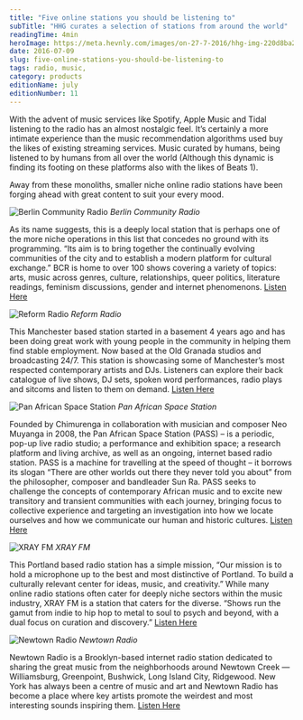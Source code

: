 ```yaml
---
title: "Five online stations you should be listening to"
subTitle: "HHG curates a selection of stations from around the world"
readingTime: 4min
heroImage: https://meta.hevnly.com/images/on-27-7-2016/hhg-img-220d8ba2-e40c-4092-9ff4-032f89564a09.png
date: 2016-07-09
slug: five-online-stations-you-should-be-listening-to
tags: radio, music,
category: products
editionName: july
editionNumber: 11
---
```


With the advent of music services like Spotify, Apple Music and Tidal listening to the radio has an almost nostalgic feel. It’s certainly a more intimate experience than the music recommendation algorithms used buy the likes of existing streaming services. Music curated by humans, being listened to by humans from all over the world (Although this dynamic is finding its footing on these platforms also with the likes of Beats 1).

Away from these monoliths, smaller niche online radio stations have been forging ahead with great content to suit your every mood.

![Berlin Community Radio](https://meta.hevnly.com/images/on-27-7-2016/hhg-img-7f8c4627-bf9f-4372-be9c-4a016f2b71fd.png)
*Berlin Community Radio*

As its name suggests, this is a deeply local station that is perhaps one of the more niche operations in this list that concedes no ground with its programming. “Its aim is to bring together the continually evolving communities of the city and to establish a modern platform for cultural exchange.” BCR is home to over 100 shows covering a variety of topics: arts, music across genres, culture, relationships, queer politics, literature readings, feminism discussions, gender and internet phenomenons. [Listen Here](http://www.berlincommunityradio.com/)

![Reform Radio](https://meta.hevnly.com/images/on-27-7-2016/hhg-img-847032e3-7d6b-48b0-9f79-106433d28d24.png)
*Reform Radio*

This Manchester based station started in a basement 4 years ago and has been doing great work with young people in the community in helping them find stable employment. Now based at the Old Granada studios and broadcasting 24/7. This station is showcasing some of Manchester’s most respected contemporary artists and DJs. Listeners can explore their back catalogue of live shows, DJ sets, spoken word performances, radio plays and sitcoms and listen to them on demand. [Listen Here](http://www.reformradio.co.uk/)

![Pan African Space Station](https://meta.hevnly.com/images/on-27-7-2016/hhg-img-3b580b66-b191-429f-b9d1-9b26193ad6ff.png)
*Pan African Space Station*

Founded by Chimurenga in collaboration with musician and composer Neo Muyanga in 2008, the Pan African Space Station (PASS) – is a periodic, pop-up live radio studio; a performance and exhibition space; a research platform and living archive, as well as an ongoing, internet based radio station.
PASS is a machine for travelling at the speed of thought – it borrows its slogan “There are other worlds out there they never told you about” from the philosopher, composer and bandleader Sun Ra. PASS seeks to challenge the concepts of contemporary African music and to excite new transitory and transient communities with each journey, bringing focus to collective experience and targeting an investigation into how we locate ourselves and how we communicate our human and historic cultures. [Listen Here](http://panafricanspacestation.org.za/)

![XRAY FM](https://meta.hevnly.com/images/on-27-7-2016/hhg-img-02d7c096-0e4f-47a5-a705-dcdb1cb64579.png)
*XRAY FM*

This Portland based radio station has a simple mission, “Our mission is to hold a microphone up to the best and most distinctive of Portland. To build a culturally relevant center for ideas, music, and creativity.” While many online radio stations often cater for deeply niche sectors within the music industry, XRAY FM is a station that caters for the diverse. “Shows run the gamut from indie to hip hop to metal to soul to psych and beyond, with a dual focus on curation and discovery.” [Listen Here](https://xray.fm/)

![Newtown Radio](https://meta.hevnly.com/images/on-27-7-2016/hhg-img-3d68e89d-6e47-4af9-84d4-950992fa3c01.png)
*Newtown Radio*

Newtown Radio is a Brooklyn-based internet radio station dedicated to sharing the great music from the neighborhoods around Newtown Creek — Williamsburg, Greenpoint, Bushwick, Long Island City, Ridgewood. New York has always been a centre of music and art and Newtown Radio has become a place where key artists promote the weirdest and most interesting sounds inspiring them.
[Listen Here](http://www.newtownradio.com/)
